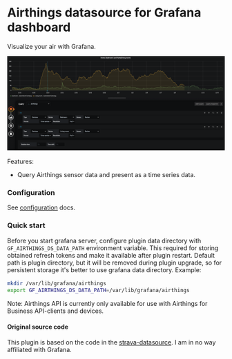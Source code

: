 # Airthings datasource for Grafana dashboard

Visualize your air with Grafana.

![Airthings Datasource](docs/img/dashboard-example.png)

Features:

- Query Airthings sensor data and present as a time series data.

### Configuration

See [configuration](https://github.com/devdavidkarlsson/grafana-airthings-datasource/blob/master/docs/configuration.md) docs.

### Quick start

Before you start grafana server, configure plugin data directory with `GF_AIRTHINGS_DS_DATA_PATH` environment variable. This required for storing obtained refresh tokens and make it available after plugin restart. Default path is plugin directory, but it will be removed during plugin upgrade, so for persistent storage it's better to use grafana data directory. Example:

```sh
mkdir /var/lib/grafana/airthings
export GF_AIRTHINGS_DS_DATA_PATH=/var/lib/grafana/airthings
```

Note: Airthings API is currently only available for use with Airthings for Business API-clients and devices.

#### Original source code
This plugin is based on the code in the [strava-datasource](https://github.com/grafana/strava-datasource).
I am in no way affiliated with Grafana.
